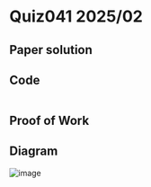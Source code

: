# Quiz041 2025/02

## Paper solution


## Code
```.py

```

## Proof of Work


## Diagram
![image](https://github.com/user-attachments/assets/c61efd21-7e76-4b8a-8a68-ead5e237e509)



